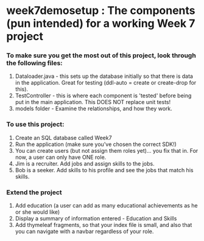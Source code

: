 # week7demosetup : The components (pun intended) for a working Week 7 project 

### To make sure you get the most out of this project, look through the following files: 

1. Dataloader.java - this sets up the database initially so that there is data in the application. Great for testing (ddl-auto = create or create-drop for this). 
2. TestController - this is where each component is 'tested' before being put in the main application. This DOES NOT replace unit tests!
3. models folder - Examine the relationships, and how they work.

### To use this project: 

1. Create an SQL database called Week7
2. Run the application (make sure you've chosen the correct SDK!) 
3. You can create users (but not assign them roles yet)... you fix that in. For now, a user can only have ONE role. 
4. Jim is a recruiter. Add jobs and assign skills to the jobs. 
5. Bob is a seeker. Add skills to his profile and see the jobs that match his skills. 


### Extend the project 
1. Add education (a user can add as many educational achievements as he or she would like) 
2. Display a summary of information entered - Education and Skills 
3. Add thymeleaf fragments, so that your index file is small, and also that you can navigate with a navbar regardless of your role. 

